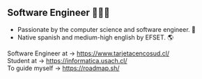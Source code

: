 ## Software Engineer 👨🏻‍💻 

- Passionate by the computer science and software engineer. 💾      
- Native spanish and medium-high english by EFSET. 🌎          
                            
Software Engineer at → https://www.tarjetacencosud.cl/                       
Student at → https://informatica.usach.cl/                                                             
To guide myself → https://roadmap.sh/                         

